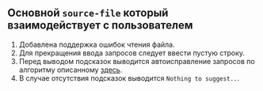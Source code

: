## Основной `source-file` который взаимодействует с пользователем

<ol>
    <li>Добавлена поддержка ошибок чтения файла.</li>
    <li>Для прекращения ввода запросов следует ввести пустую строку.</li>
    <li>Перед выводом подсказок выводится автоисправление запросов по алгоритму описанному <a href = "https://github.com/mnj2kk/vk-intern/tree/main/README.md">здесь</a>. </li>
    <li>В случае отсутствия подсказок выводится <code>Nothing to suggest..</code>.</li>
</ol>
